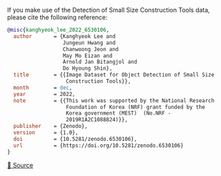 If you make use of the Detection of Small Size Construction Tools data, please cite the following reference:

``` bibtex
@misc{kanghyeok_lee_2022_6530106,
  author       = {Kanghyeok Lee and
                  Jungeun Hwang and
                  Chanwoong Jeon and
                  May Mo Eizan and
                  Arnold Jan Bitangjol and
                  Do Hyoung Shin},
  title        = {{Image Dataset for Object Detection of Small Size 
                   Construction Tools}},
  month        = dec,
  year         = 2022,
  note         = {{This work was supported by the National Research 
                   Foundation of Korea (NRF) grant funded by the
                   Korea government (MEST)  (No.NRF -
                   2019R1A2C1088824)}},
  publisher    = {Zenodo},
  version      = {1.0},
  doi          = {10.5281/zenodo.6530106},
  url          = {https://doi.org/10.5281/zenodo.6530106}
}
```

[🔗 Source](https://zenodo.org/record/6530106/export/hx)
